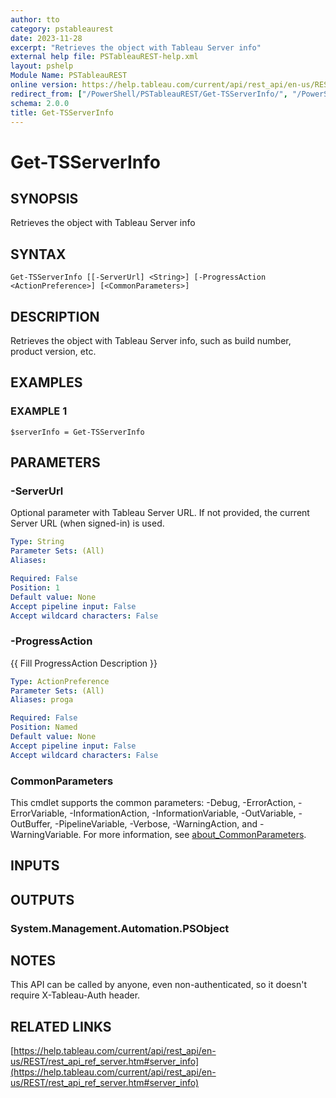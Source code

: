 ```yaml
---
author: tto
category: pstableaurest
date: 2023-11-28
excerpt: "Retrieves the object with Tableau Server info"
external help file: PSTableauREST-help.xml
layout: pshelp
Module Name: PSTableauREST
online version: https://help.tableau.com/current/api/rest_api/en-us/REST/rest_api_ref_server.htm#server_info
redirect_from: ["/PowerShell/PSTableauREST/Get-TSServerInfo/", "/PowerShell/PSTableauREST/get-tsserverinfo/", "/PowerShell/get-tsserverinfo/"]
schema: 2.0.0
title: Get-TSServerInfo
---
```


# Get-TSServerInfo

## SYNOPSIS
Retrieves the object with Tableau Server info

## SYNTAX

```
Get-TSServerInfo [[-ServerUrl] <String>] [-ProgressAction <ActionPreference>] [<CommonParameters>]
```

## DESCRIPTION
Retrieves the object with Tableau Server info, such as build number, product version, etc.

## EXAMPLES

### EXAMPLE 1
```
$serverInfo = Get-TSServerInfo
```

## PARAMETERS

### -ServerUrl
Optional parameter with Tableau Server URL.
If not provided, the current Server URL (when signed-in) is used.

```yaml
Type: String
Parameter Sets: (All)
Aliases:

Required: False
Position: 1
Default value: None
Accept pipeline input: False
Accept wildcard characters: False
```

### -ProgressAction
{{ Fill ProgressAction Description }}

```yaml
Type: ActionPreference
Parameter Sets: (All)
Aliases: proga

Required: False
Position: Named
Default value: None
Accept pipeline input: False
Accept wildcard characters: False
```

### CommonParameters
This cmdlet supports the common parameters: -Debug, -ErrorAction, -ErrorVariable, -InformationAction, -InformationVariable, -OutVariable, -OutBuffer, -PipelineVariable, -Verbose, -WarningAction, and -WarningVariable. For more information, see [about_CommonParameters](http://go.microsoft.com/fwlink/?LinkID=113216).

## INPUTS

## OUTPUTS

### System.Management.Automation.PSObject
## NOTES
This API can be called by anyone, even non-authenticated, so it doesn't require X-Tableau-Auth header.

## RELATED LINKS

[https://help.tableau.com/current/api/rest_api/en-us/REST/rest_api_ref_server.htm#server_info](https://help.tableau.com/current/api/rest_api/en-us/REST/rest_api_ref_server.htm#server_info)

